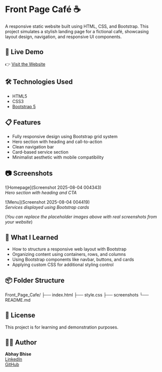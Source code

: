 # Front Page Café ☕  
A responsive static website built using HTML, CSS, and Bootstrap. This project simulates a stylish landing page for a fictional café, showcasing layout design, navigation, and responsive UI components.

## 🚀 Live Demo  
👉 [Visit the Website](https://abhaybhise.github.io/Front_Page_Cafe/)

## 🛠️ Technologies Used
- HTML5
- CSS3
- [Bootstrap 5](https://getbootstrap.com/)

## 📋 Features
- Fully responsive design using Bootstrap grid system
- Hero section with heading and call-to-action
- Clean navigation bar
- Card-based service section
- Minimalist aesthetic with mobile compatibility

## 📷 Screenshots

![Homepage](Screenshot 2025-08-04 004343)  
*Hero section with heading and CTA*

![Menu](Screenshot 2025-08-04 004419)  
*Services displayed using Bootstrap cards*

(*You can replace the placeholder images above with real screenshots from your website*)

## 🧠 What I Learned
- How to structure a responsive web layout with Bootstrap
- Organizing content using containers, rows, and columns
- Using Bootstrap components like navbar, buttons, and cards
- Applying custom CSS for additional styling control

## 📦 Folder Structure
Front_Page_Cafe/
├── index.html
├── style.css
├── screenshots 
└── README.md

## 📌 License
This project is for learning and demonstration purposes.

## 🙋‍♂️ Author
**Abhay Bhise**  
[LinkedIn](https://linkedin.com/in/abhay-bhise-5916b1219)  
[GitHub](https://github.com/abhaybhise)


